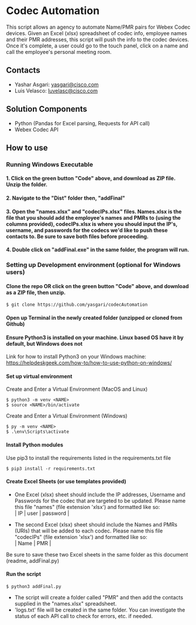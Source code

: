 # Codec Automation
This script allows an agency to automate Name/PMR pairs for Webex Codec devices. Given an Excel (xlsx) spreadsheet of codec info, employee names and their PMR addresses, this script will push the info to the codec devices. Once it's complete, a user could go to the touch panel, click on a name and call the employee's personal meeting room.

## Contacts
* Yashar Asgari: yasgari@cisco.com
* Luis Velasco: luvelasc@cisco.com

## Solution Components
* Python (Pandas for Excel parsing, Requests for API call)
* Webex Codec API

## How to use

### Running Windows Executable  

#### 1. Click on the green button "Code" above, and download as ZIP file. Unzip the folder.  
#### 2. Navigate to the "Dist" folder then, "addFinal"
#### 3. Open the "names.xlsx" and "codecIPs.xlsx" files. Names.xlsx is the file that you should add the employee's names and PMRs to (using the columns provided), codecIPs.xlsx is where you should input the IP's, username, and passwords for the codecs we'd like to push these contacts to. Be sure to save both files before proceeding.
#### 4. Double click on "addFinal.exe" in the same folder, the program will run.   

### Setting up Development environment (optional for Windows users)


#### Clone the repo OR click on the green button "Code" above, and download as a ZIP file, then unzip.
```
$ git clone https://github.com/yasgari/codecAutomation
```

#### Open up Terminal in the newly created folder (unzipped or cloned from Github)  


#### Ensure Python3 is installed on your machine. Linux based OS have it by default, but Windows does not
Link for how to install Python3 on your Windows machine: https://helpdeskgeek.com/how-to/how-to-use-python-on-windows/  


#### Set up virtual environment
Create and Enter a Virtual Environment (MacOS and Linux)
```
$ python3 -m venv <NAME>
$ source <NAME>/bin/activate
```

Create and Enter a Virtual Environment (Windows)
```
$ py -m venv <NAME>
$ .\env\Scripts\activate
```


#### Install Python modules
Use pip3 to install the requirements listed in the requirements.txt file
```
$ pip3 install -r requirements.txt
```

#### Create Excel Sheets (or use templates provided)
* One Excel (xlsx) sheet should include the IP addresses, Username and Passwords for the codec that are targeted to be updated. Please name this file "names" (file extension 'xlsx') and formatted like so:  
  | IP |  user |  password  |


* The second Excel (xlsx) sheet should include the Names and PMRs (URIs) that will be added to each codec. Please name this file "codecIPs" (file extension 'xlsx') and formatted like so:  
  |  Name | PMR |


Be sure to save these two Excel sheets in the same folder as this document (readme, addFinal.py)

#### Run the script
```
$ python3 addFinal.py
```

* The script will create a folder called "PMR" and then add the contacts supplied in the "names.xlsx" spreadsheet.
* 'logs.txt' file will be created in the same folder. You can investigate the status of each API call to check for errors, etc. if needed.